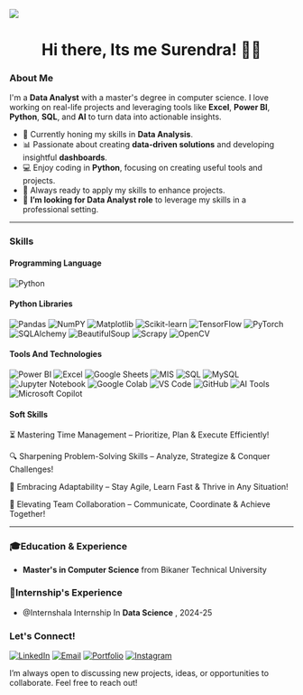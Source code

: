 ![](https://komarev.com/ghpvc/?username=Surendra089&label=Profile%20Views&color=0e75b6&style=flat)

<h1 align="center"> Hi there, Its me Surendra! 🙋‍♂️</h1>

### About Me

I'm a **Data Analyst** with a master's degree in computer science. I love working on real-life projects and leveraging tools like **Excel**, **Power BI**, **Python**, **SQL**, and **AI** to turn data into actionable insights.

- 🌱 Currently honing my skills in **Data Analysis**.
- 📊 Passionate about creating **data-driven solutions** and developing insightful **dashboards**.
- 💻 Enjoy coding in **Python**, focusing on creating useful tools and projects.
- 🎨 Always ready to apply my skills to enhance projects.
- 🎯 **I’m looking for Data Analyst role** to leverage my skills in a professional setting.

---

### Skills

#### Programming Language
![Python](https://img.shields.io/badge/-Python-3776AB?style=flat&logo=python&logoColor=white) 

#### Python Libraries
![Pandas](https://img.shields.io/badge/-Pandas-150458?style=flat&logo=pandas&logoColor=white) 
![NumPY](https://img.shields.io/badge/-Numpy-013243?style=flat&logo=numpy&logoColor=white) 
![Matplotlib](https://img.shields.io/badge/-Matplotlib-11557C?style=flat&logo=matplotlib&logoColor=white) 
![Scikit-learn](https://img.shields.io/badge/-Scikit--learn-F7931E?style=flat&logo=scikit-learn&logoColor=white)
![TensorFlow](https://img.shields.io/badge/-TensorFlow-FF6F00?style=flat&logo=tensorflow&logoColor=white)
![PyTorch](https://img.shields.io/badge/-PyTorch-EE4C2C?style=flat&logo=pytorch&logoColor=white)
![SQLAlchemy](https://img.shields.io/badge/-SQLAlchemy-D71F00?style=flat&logo=sqlite&logoColor=white)
![BeautifulSoup](https://img.shields.io/badge/-BeautifulSoup-8B0000?style=flat&logo=python&logoColor=white)
![Scrapy](https://img.shields.io/badge/-Scrapy-88CC44?style=flat&logo=scrapy&logoColor=white)
![OpenCV](https://img.shields.io/badge/-OpenCV-5C3EE8?style=flat&logo=opencv&logoColor=white)


#### Tools And Technologies
![Power BI](https://img.shields.io/badge/-Power%20BI-F2C811?style=flat&logo=powerbi&logoColor=white)
![Excel](https://img.shields.io/badge/-Excel-217346?style=flat&logo=microsoft-excel&logoColor=white)
![Google Sheets](https://img.shields.io/badge/-Google%20Sheets-34A853?style=flat&logo=googlesheets)
![MIS](https://img.shields.io/badge/-MIS-217346?style=flat&logo=microsoft-excel)
![SQL](https://img.shields.io/badge/-SQL%20Server-CC2927?style=flat&logo=microsoft-sql-server&logoColor=white)
![MySQL](https://img.shields.io/badge/-MySQL-4479A1?style=flat&logo=mysql)
![Jupyter Notebook](https://img.shields.io/badge/-Jupyter%20Notebook-F37626?style=flat&logo=jupyter)
![Google Colab](https://img.shields.io/badge/-Google%20Colab-F9AB00?style=flat&logo=googlecolab)
![VS Code](https://img.shields.io/badge/-VS%20Code-007ACC?style=flat&logo=visualstudiocode)
![GitHub](https://img.shields.io/badge/-GitHub-181717?style=flat&logo=github)
![AI Tools](https://img.shields.io/badge/-ChatGPT-00B37E?style=flat&logo=openai&logoColor=white)
![Microsoft Copilot](https://img.shields.io/badge/-Microsoft%20Copilot-2B2B2B?style=flat&logo=microsoft&logoColor=white)

#### Soft Skills
⏳ Mastering Time Management – Prioritize, Plan & Execute Efficiently!

🔍 Sharpening Problem-Solving Skills – Analyze, Strategize & Conquer Challenges!

🔄 Embracing Adaptability – Stay Agile, Learn Fast & Thrive in Any Situation!

🤝 Elevating Team Collaboration – Communicate, Coordinate & Achieve Together!

---
### 🎓Education & Experience

-  **Master's in Computer Science** from Bikaner Technical University
  
### 🏅Internship's Experience
 
- @Internshala Internship In  **Data Science** , 2024-25
 
### Let's Connect!

[![LinkedIn](https://img.shields.io/badge/-LinkedIn-0077B5?style=flat&logo=linkedin&logoColor=white)](https://www.linkedin.com/in/surendra089/) 
[![Email](https://img.shields.io/badge/-Email-D14836?style=flat&logo=gmail&logoColor=white)](mailto:Surendrakumawatnwh@gmail.com) 
[![Portfolio](https://img.shields.io/badge/-Portfolio-FF5722?style=flat&logo=firefox&logoColor=white)](https://github.com/Surendra089)
[![Instagram](https://img.shields.io/badge/Instagram-%23E4405F.svg?logo=Instagram&logoColor=white)](https://instagram.com/surendra089)

I’m always open to discussing new projects, ideas, or opportunities to collaborate. Feel free to reach out!
